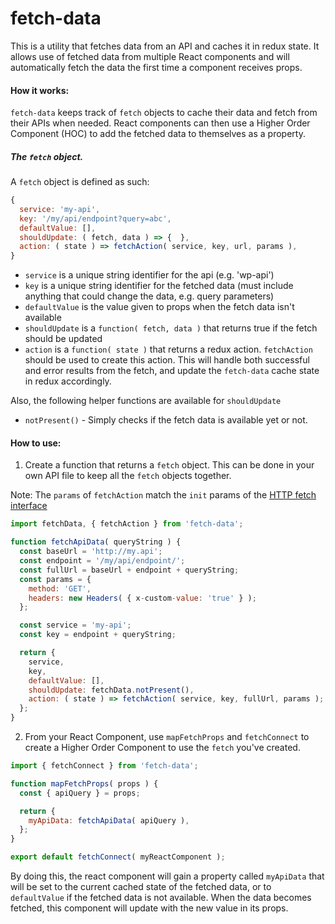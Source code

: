 fetch-data
==========

This is a utility that fetches data from an API and caches it in redux state.
It allows use of fetched data from multiple React components and will
automatically fetch the data the first time a component receives props.

#### How it works:

`fetch-data` keeps track of `fetch` objects to cache their data and fetch from
their APIs when needed. React components can then use a Higher Order Component (HOC)
to add the fetched data to themselves as a property.

##### The `fetch` object.

A `fetch` object is defined as such:

```js
{
  service: 'my-api',
  key: '/my/api/endpoint?query=abc',
  defaultValue: [],
  shouldUpdate: ( fetch, data ) => {  },
  action: ( state ) => fetchAction( service, key, url, params ),
}
```

* `service` is a unique string identifier for the api (e.g. 'wp-api')
* `key` is a unique string identifier for the fetched data (must include anything that could change the data, e.g. query parameters)
* `defaultValue` is the value given to props when the fetch data isn't available
* `shouldUpdate` is a `function( fetch, data )` that returns true if the fetch should be updated
* `action` is a `function( state )` that returns a redux action. `fetchAction` should be used to create this action.
This will handle both successful and error results from the fetch, and update the `fetch-data` cache state in redux accordingly.

Also, the following helper functions are available for `shouldUpdate`
* `notPresent()` - Simply checks if the fetch data is available yet or not.

#### How to use:

1. Create a function that returns a `fetch` object. This can be done in your own
API file to keep all the `fetch` objects together.

Note: The `params` of `fetchAction` match the `init` params of the [HTTP fetch
interface](https://developer.mozilla.org/en-US/docs/Web/API/GlobalFetch/fetch)

```js
import fetchData, { fetchAction } from 'fetch-data';

function fetchApiData( queryString ) {
  const baseUrl = 'http://my.api';
  const endpoint = '/my/api/endpoint/';
  const fullUrl = baseUrl + endpoint + queryString;
  const params = {
    method: 'GET',
    headers: new Headers( { x-custom-value: 'true' } );
  };

  const service = 'my-api';
  const key = endpoint + queryString;

  return {
    service,
    key,
    defaultValue: [],
    shouldUpdate: fetchData.notPresent(),
    action: ( state ) => fetchAction( service, key, fullUrl, params );
  };
}
```

2. From your React Component, use `mapFetchProps` and `fetchConnect` to create a Higher Order Component to use the `fetch` you've created.

```js
import { fetchConnect } from 'fetch-data';

function mapFetchProps( props ) {
  const { apiQuery } = props;

  return {
    myApiData: fetchApiData( apiQuery ),
  };
}

export default fetchConnect( myReactComponent );
```

By doing this, the react component will gain a property called `myApiData` that
will be set to the current cached state of the fetched data, or to `defaultValue`
if the fetched data is not available. When the data becomes fetched, this component
will update with the new value in its props.

